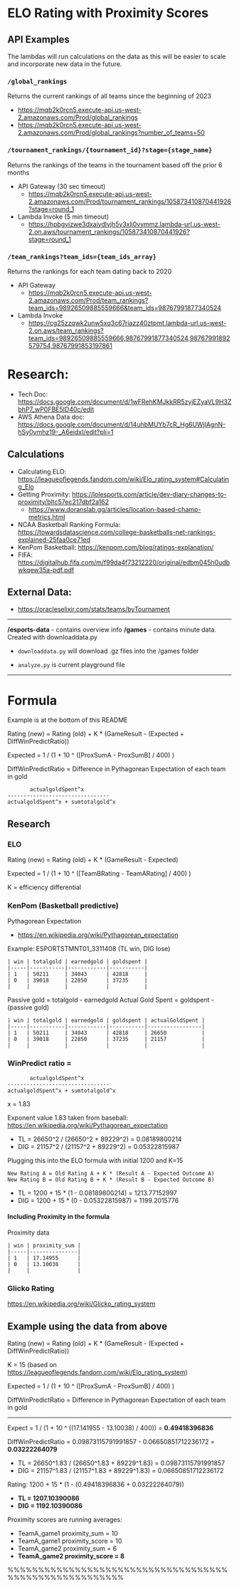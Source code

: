 # ELO Rating with Proximity Scores

## API Examples

The lambdas will run calculations on the data as this will be easier to scale and incorporate new data in the future.

### `/global_rankings`
Returns the current rankings of all teams since the beginning of 2023

- https://mqb2k0rcn5.execute-api.us-west-2.amazonaws.com/Prod/global_rankings
- https://mqb2k0rcn5.execute-api.us-west-2.amazonaws.com/Prod/global_rankings?number_of_teams=50

### `/tournament_rankings/{tournament_id}?stage={stage_name}`
Returns the rankings of the teams in the tournament based off the prior 6 months

- API Gateway (30 sec timeout)
  - https://mqb2k0rcn5.execute-api.us-west-2.amazonaws.com/Prod/tournament_rankings/105873410870441926?stage=round_1
- Lambda Invoke (5 min timeout)
  - https://hpbgvizwe3dxaiydlvjh5y3xli0vymmz.lambda-url.us-west-2.on.aws/tournament_rankings/105873410870441926?stage=round_1

### `/team_rankings?team_ids={team_ids_array}`
Returns the rankings for each team dating back to 2020
- API Gateway
  - https://mqb2k0rcn5.execute-api.us-west-2.amazonaws.com/Prod/team_rankings?team_ids=98926509885559666&team_ids=98767991877340524
- Lambda Invoke
  - https://cg25zzqwk2unw5xq3c67riazz40ztpmt.lambda-url.us-west-2.on.aws/team_rankings?team_ids=98926509885559666,98767991877340524,98767991892579754,98767991853197861



# Research:
- Tech Doc: https://docs.google.com/document/d/1wFRehKMJkkRR5zyjEZyaVL9H3ZbhP7_wP0FBE5ID40c/edit
- AWS Athena Data doc: https://docs.google.com/document/d/14uhbMUYb7cR_Hg6UWjlAgnN-hSy0ymhz19-_A6eidxI/edit?pli=1

## Calculations
- Calculating ELO: https://leagueoflegends.fandom.com/wiki/Elo_rating_system#Calculating_Elo
- Getting Proximity: https://lolesports.com/article/dev-diary-changes-to-proximity/bltc57ec217dbf2a162
  - https://www.doranslab.gg/articles/location-based-champ-metrics.html
- NCAA Basketball Ranking Formula: https://towardsdatascience.com/college-basketballs-net-rankings-explained-25faa0ce71ed
- KenPom Basketball: https://kenpom.com/blog/ratings-explanation/
- FIFA: https://digitalhub.fifa.com/m/f99da4f73212220/original/edbm045h0udbwkqew35a-pdf.pdf


## External Data:
- https://oracleselixir.com/stats/teams/byTournament


--------------

**/esports-data** - contains overview info
**/games** - contains minute data. Created with downloaddata.py

- `downloaddata.py` will download .gz files into the /games folder

- `analyze.py` is current playground file

--------------
# Formula
Example is at the bottom of this README

Rating (new) = Rating (old) + K * (GameResult - (Expected + DiffWinPredictRatio))

Expected = 1 / (1 + 10 ^ ([ProxSumA - ProxSumB] / 400) )

DiffWinPredictRatio = Difference in Pythagorean Expectation of each team in gold 
```
       actualgoldSpent^x 
--------------------------------
actualgoldSpent^x + sumtotalgold^x

```


## Research

### ELO
Rating (new) = Rating (old) + K * (GameResult - Expected)

Expected = 1 / (1 + 10 ^ ([TeamBRating - TeamARating] / 400) )

K = efficiency differential

### KenPom (Basketball predictive)
Pythagorean Expectation
- https://en.wikipedia.org/wiki/Pythagorean_expectation


Example: ESPORTSTMNT01_3311408 (TL win, DIG lose)
```
| win | totalgold | earnedgold | goldspent |
|-----|-----------|------------|-----------|
| 1   | 50211     | 34043      | 42818     |
| 0   | 39018     | 22850      | 37235     |
|     |           |            |           |
```

Passive gold = totalgold - earnedgold
Actual Gold Spent = goldspent - (passive gold)
```
| win | totalgold | earnedgold | goldspent | actualGoldSpent |
|-----|-----------|------------|-----------|-----------------|
| 1   | 50211     | 34043      | 42818     | 26650           |
| 0   | 39018     | 22850      | 37235     | 21157           |
|     |           |            |           |                 |
```


### WinPredict ratio = 
```
       actualgoldSpent^x 
--------------------------------
actualgoldSpent^x + sumtotalgold^x
```
x = 1.83 

Exponent value 1.83 taken from baseball: https://en.wikipedia.org/wiki/Pythagorean_expectation


- TL = 26650^2 / (26650^2 + 89229^2) = 0.08189800214
- DIG = 21157^2 / (21157^2 + 89229^2) = 0.05322815987


Plugging this into the ELO formula with initial 1200 and K=15
```
New Rating A = Old Rating A + K * (Result A - Expected Outcome A)
New Rating B = Old Rating B + K * (Result B - Expected Outcome B)
```

- TL = 1200 + 15 * (1 - 0.08189800214) = 1213.77152997
- DIG = 1200 + 15 * (0 - 0.05322815987) = 1199.2015776

#### Including Proximity in the formula

Proximity data
```
| win | proximity_sum |
|-----|---------------|
| 1   | 17.14955      |
| 0   | 13.10038      | 
|     |               | 
```

### Glicko Rating
https://en.wikipedia.org/wiki/Glicko_rating_system


## Example using the data from above

Rating (new) = Rating (old) + K * (GameResult - (Expected + DiffWinPredictRatio))

K = 15 (based on https://leagueoflegends.fandom.com/wiki/Elo_rating_system)

Expected = 1 / (1 + 10 ^ ([ProxSumA - ProxSumB] / 400) )

DiffWinPredictRatio = Difference in Pythagorean Expectation of each team in gold 

--------

Expect = 1 / (1 + 10 ^ ((17.141955 - 13.10038) / 400)) = **0.49418396836**

DiffWinPredictRatio = 0.09873115791991857 - 0.06650851712236172 = **0.03222264079**
- TL = 26650^1.83  / (26650^1.83 + 89229^1.83) = 0.09873115791991857
- DIG = 21157^1.83 / (21157^1.83 + 89229^1.83) = 0.06650851712236172

Rating: 1200 + 15 * (1 - (0.49418396836 + 0.03222264079))

- **TL = 1207.10390086**
- **DIG = 1192.10390086**

Proximity scores are running averages:
- TeamA_game1 proximity_sum = 10
- TeamA_game1 proximity_score = 10
- TeamA_game2 proximity_sum = 6
- **TeamA_game2 proximity_score = 8**

%%%%%%%%%%%%%%%%%%%%%%%%%%%%%%%%%%%%%%%%%%%%%%%%%%%%%%%




























